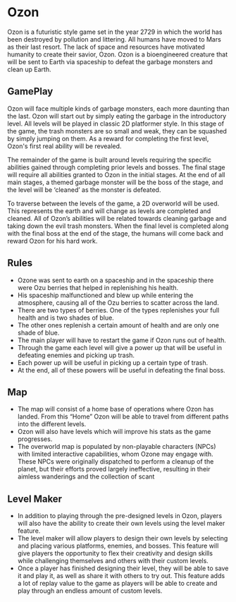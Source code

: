 # Ozon

Ozon is a futuristic style game set in the year 2729 in which the world has been destroyed by pollution and littering. All humans have moved to Mars as their last resort. The lack of space and resources have motivated humanity to create their savior, Ozon. Ozon is a bioengineered creature that will be sent to Earth via spaceship to defeat the garbage monsters and clean up Earth. 

## GamePlay

Ozon will face multiple kinds of garbage monsters, each more daunting than the last. Ozon will start out by simply eating the garbage in the introductory level. All levels will be played in classic 2D platformer style. In this stage of the game, the trash monsters are so small and weak, they can be squashed by simply jumping on them. As a reward for completing the first level, Ozon's first real ability will be revealed.

The remainder of the game is built around levels requiring the specific abilities gained through completing prior levels and bosses. The final stage will require all abilities granted to Ozon in the initial stages. At the end of all main stages, a themed garbage monster will be the boss of the stage, and the level will be ‘cleaned’ as the monster is defeated.

To traverse between the levels of the game, a 2D overworld will be used. This represents the earth and will change as levels are completed and cleaned. All of Ozon’s abilities will be related towards cleaning garbage and taking down the evil trash monsters. When the final level is completed along with the final boss at the end of the stage, the humans will come back and reward Ozon for his hard work.

## Rules

- Ozone was sent to earth on a spaceship and in the spaceship there were Ozu berries that helped in replenishing his health. 
- His spaceship malfunctioned and blew up while entering the atmosphere, causing all of the Ozu berries to scatter across the land. 
- There are two types of berries. One of the types replenishes your full health and is two shades of blue.  
- The other ones replenish a certain amount of health and are only one shade of blue. 
- The main player will have to restart the game if Ozon runs out of health. 
- Through the game each level will give a power up that will be useful in defeating enemies and picking up trash. 
- Each power up will be useful in picking up a certain type of trash. 
- At the end, all of these powers will be useful in defeating the final boss. 

## Map
- The map will consist of a home base of operations where Ozon has landed. From this “Home” Ozon will be able to travel from different paths into the different levels. 
- Ozon will also have levels which will improve his stats as the game progresses. 
- The overworld map is populated by non-playable characters (NPCs) with limited interactive capabilities, whom Ozone may engage with. These NPCs were originally dispatched to perform a cleanup of the planet, but their efforts proved largely ineffective, resulting in their aimless wanderings and the collection of scant

## Level Maker

- In addition to playing through the pre-designed levels in Ozon, players will also have the ability to create their own levels using the level maker feature.
- The level maker will allow players to design their own levels by selecting and placing various platforms, enemies, and bosses. This feature will give players the opportunity to flex their creativity and design skills while challenging themselves and others with their custom levels.
- Once a player has finished designing their level, they will be able to save it and play it, as well as share it with others to try out. This feature adds a lot of replay value to the game as players will be able to create and play through an endless amount of custom levels.
